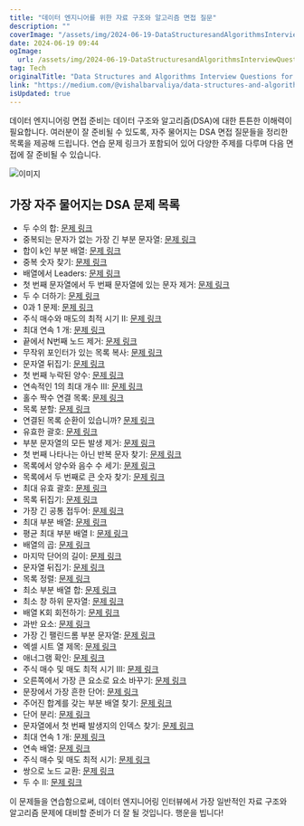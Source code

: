 ```yaml
---
title: "데이터 엔지니어를 위한 자료 구조와 알고리즘 면접 질문"
description: ""
coverImage: "/assets/img/2024-06-19-DataStructuresandAlgorithmsInterviewQuestionsforDataEngineer_0.png"
date: 2024-06-19 09:44
ogImage:
  url: /assets/img/2024-06-19-DataStructuresandAlgorithmsInterviewQuestionsforDataEngineer_0.png
tag: Tech
originalTitle: "Data Structures and Algorithms Interview Questions for Data Engineer"
link: "https://medium.com/@vishalbarvaliya/data-structures-and-algorithms-interview-questions-for-data-engineer-7d81bad6901c"
isUpdated: true
---
```


데이터 엔지니어링 면접 준비는 데이터 구조와 알고리즘(DSA)에 대한 튼튼한 이해력이 필요합니다. 여러분이 잘 준비될 수 있도록, 자주 물어지는 DSA 면접 질문들을 정리한 목록을 제공해 드립니다. 연습 문제 링크가 포함되어 있어 다양한 주제를 다루며 다음 면접에 잘 준비될 수 있습니다.

![이미지](/assets/img/2024-06-19-DataStructuresandAlgorithmsInterviewQuestionsforDataEngineer_0.png)

## 가장 자주 물어지는 DSA 문제 목록

- 두 수의 합: [문제 링크](https://leetcode.com/problems/two-sum/description/)
- 중복되는 문자가 없는 가장 긴 부분 문자열: [문제 링크](https://leetcode.com/problems/longest-substring-without-repeating-characters/)
- 합이 k인 부분 배열: [문제 링크](https://leetcode.com/problems/subarray-sum-equals-k/description/)
- 중복 숫자 찾기: [문제 링크](https://leetcode.com/problems/find-the-duplicate-number/description/)
- 배열에서 Leaders: [문제 링크](https://www.geeksforgeeks.org/problems/leaders-in-an-array-1587115620/1)
- 첫 번째 문자열에서 두 번째 문자열에 있는 문자 제거: [문제 링크](https://www.geeksforgeeks.org/remove-characters-from-the-first-string-which-are-present-in-the-second-string/)
- 두 수 더하기: [문제 링크](https://leetcode.com/problems/add-two-numbers/description/)
- 0과 1 문제: [문제 링크](https://leetcode.com/problems/ones-and-zeroes/description/)
- 주식 매수와 매도의 최적 시기 II: [문제 링크](https://leetcode.com/problems/best-time-to-buy-and-sell-stock-ii/description/)
- 최대 연속 1 개: [문제 링크](https://leetcode.com/problems/max-consecutive-ones/description/)
- 끝에서 N번째 노드 제거: [문제 링크](https://leetcode.com/problems/remove-nth-node-from-end-of-list/description/)
- 무작위 포인터가 있는 목록 복사: [문제 링크](https://leetcode.com/problems/copy-list-with-random-pointer/)
- 문자열 뒤집기: [문제 링크](https://leetcode.com/problems/reverse-string/description/)
- 첫 번째 누락된 양수: [문제 링크](https://leetcode.com/problems/first-missing-positive/description/)
- 연속적인 1의 최대 개수 III: [문제 링크](https://leetcode.com/problems/max-consecutive-ones-iii/description/)
- 홀수 짝수 연결 목록: [문제 링크](https://leetcode.com/problems/odd-even-linked-list/)
- 목록 분할: [문제 링크](https://leetcode.com/problems/partition-list/description/)
- 연결된 목록 순환이 있습니까? [문제 링크](https://leetcode.com/problems/linked-list-cycle/description/)
- 유효한 괄호: [문제 링크](https://leetcode.com/problems/valid-parentheses/description/)
- 부분 문자열의 모든 발생 제거: [문제 링크](https://leetcode.com/problems/remove-all-occurrences-of-a-substring/description/)
- 첫 번째 나타나는 아닌 반복 문자 찾기: [문제 링크](https://www.geeksforgeeks.org/given-a-string-find-its-first-non-repeating-character/)
- 목록에서 양수와 음수 수 세기: [문제 링크](https://www.geeksforgeeks.org/python-program-to-count-positive-and-negative-numbers-in-a-list/)
- 목록에서 두 번째로 큰 숫자 찾기: [문제 링크](https://www.geeksforgeeks.org/python-program-to-find-second-largest-number-in-a-list/)
- 최대 유효 괄호: [문제 링크](https://leetcode.com/problems/longest-valid-parentheses/description/)
- 목록 뒤집기: [문제 링크](https://www.geeksforgeeks.org/python-reversing-list/)
- 가장 긴 공통 접두어: [문제 링크](https://leetcode.com/problems/longest-common-prefix/)
- 최대 부분 배열: [문제 링크](https://leetcode.com/problems/maximum-subarray/description/)
- 평균 최대 부분 배열 I: [문제 링크](https://leetcode.com/problems/maximum-average-subarray-i/description/)
- 배열의 곱: [문제 링크](https://leetcode.com/problems/product-of-array-except-self/description/)
- 마지막 단어의 길이: [문제 링크](https://leetcode.com/problems/length-of-last-word/description/)
- 문자열 뒤집기: [문제 링크](https://leetcode.com/problems/reverse-string/description/)
- 목록 정렬: [문제 링크](https://leetcode.com/problems/sort-list/)
- 최소 부분 배열 합: [문제 링크](https://leetcode.com/problems/minimum-size-subarray-sum/description/)
- 최소 창 하위 문자열: [문제 링크](https://leetcode.com/problems/minimum-window-substring/description/)
- 배열 K회 회전하기: [문제 링크](https://leetcode.com/problems/rotate-array/description/)
- 과반 요소: [문제 링크](https://leetcode.com/problems/majority-element/description/)
- 가장 긴 팰린드롬 부분 문자열: [문제 링크](https://leetcode.com/problems/longest-palindromic-substring/)
- 엑셀 시트 열 제목: [문제 링크](https://leetcode.com/problems/excel-sheet-column-title/description/)
- 애너그램 확인: [문제 링크](https://leetcode.com/problems/valid-anagram/description/)
- 주식 매수 및 매도 최적 시기 III: [문제 링크](https://leetcode.com/problems/best-time-to-buy-and-sell-stock-iii/description/)
- 오른쪽에서 가장 큰 요소로 요소 바꾸기: [문제 링크](https://leetcode.com/problems/replace-elements-with-greatest-element-on-right-side/description/)
- 문장에서 가장 흔한 단어: [문제 링크](https://leetcode.com/problems/most-common-word/description/)
- 주어진 합계를 갖는 부분 배열 찾기: [문제 링크](https://www.geeksforgeeks.org/find-subarray-with-given-sum/)
- 단어 분리: [문제 링크](https://leetcode.com/problems/word-break/description/)
- 문자열에서 첫 번째 발생지의 인덱스 찾기: [문제 링크](https://leetcode.com/problems/find-the-index-of-the-first-occurrence-in-a-string/description/)
- 최대 연속 1 개: [문제 링크](https://leetcode.com/problems/max-consecutive-ones/description/)
- 연속 배열: [문제 링크](https://leetcode.com/problems/contiguous-array/description/)
- 주식 매수 및 매도 최적 시기: [문제 링크](https://leetcode.com/problems/best-time-to-buy-and-sell-stock/description/)
- 쌍으로 노드 교환: [문제 링크](https://leetcode.com/problems/swap-nodes-in-pairs/)
- 두 수 II: [문제 링크](https://leetcode.com/problems/two-sum-ii-input-array-is-sorted/description/)

<!-- cozy-coder - 수평 -->

<ins class="adsbygoogle"
     style="display:block"
     data-ad-client="ca-pub-4877378276818686"
     data-ad-slot="1107185301"
     data-ad-format="auto"
     data-full-width-responsive="true"></ins>

<script>
     (adsbygoogle = window.adsbygoogle || []).push({});
</script>

이 문제들을 연습함으로써, 데이터 엔지니어링 인터뷰에서 가장 일반적인 자료 구조와 알고리즘 문제에 대비할 준비가 더 잘 될 것입니다. 행운을 빕니다!
